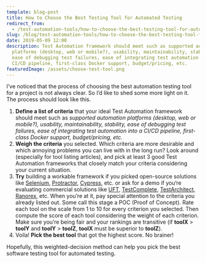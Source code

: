 ```yaml
---
template: blog-post
title: How to Choose the Best Testing Tool for Automated Testing
redirect_from:
  - /test-automation-tools/how-to-choose-the-best-testing-tool-for-automated-testing/
slug: /blog/test-automation-tools/how-to-choose-the-best-testing-tool-for-automated-testing/
date: 2019-05-09 12:00
description: Test Automation framework should meet such as supported automation
  platforms (desktop, web or mobile?), usability, maintainability, stability,
  ease of debugging test failures, ease of integrating test automation into a
  CI/CD pipeline, first-class Docker support, budget/pricing, etc.
featuredImage: /assets/choose-test-tool.png
---
```

I’ve noticed that the process of choosing the best automation testing tool for a project is not always clear. So I’d like to shed some more light on it. The process should look like this.

1. **Define a list of criteria** that your ideal Test Automation framework should meet such as *supported automation platforms (desktop, web or mobile?), usability, maintainability, stability, ease of debugging test failures, ease of integrating test automation into a CI/CD pipeline, first-class Docker support, budget/pricing, etc.*
2. **Weigh the criteria** you selected. Which criteria are more desirable and which annoying problems you can live with in the long run? Look around (especially for tool listing articles), and pick at least 3 good Test Automation frameworks that closely match your criteria considering your current situation.
3. **Try** building a workable framework if you picked open-source solutions like [Selenium](http://seleniumhq.org/), [Protractor](http://prortactortest.org/), [Cypress](http://cypress.io/), etc. or ask for a demo if you‘re evaluating commercial solutions like [UFT](https://www.microfocus.com/en-us/products/unified-functional-automated-testing/overview), [TestComplete](https://smartbear.com/product/testcomplete/overview/), [TestArchitect](https://www.testarchitect.com/), [Ranorex](http://ranorex.com/), etc. When you’re at it, pay special attention to the criteria you already listed out. Some call this stage a POC (Proof of Concept). Rate each tool on the scale from 1 to 10 for every criterion you selected. Then compute the score of each tool considering the weight of each criterion. Make sure you’re being fair and your rankings are transitive (if **toolX** > **toolY** and **toolY** > **toolZ**, **toolX** must be superior to **toolZ**).
4. Voila! **Pick the best tool** that got the highest score. No brainer!

Hopefully, this weighted-decision method can help you pick the best software testing tool for automated testing.